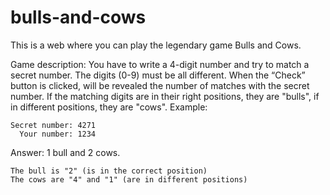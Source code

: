 # bulls-and-cows
This is a web where you can play the legendary game Bulls and Cows.

Game description:
You have to write a 4-digit number and try to match a secret number. 
The digits (0-9) must be all different. When the “Check” button is clicked,
will be revealed the number of matches with the secret number. 
If the matching digits are in their right positions, they are "bulls", 
if in different positions, they are "cows". Example: 

    Secret number: 4271
      Your number: 1234

Answer: 1 bull and 2 cows.

    The bull is "2" (is in the correct position)
    The cows are "4" and "1" (are in different positions)
